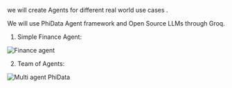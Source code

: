 we will create Agents for different real world use cases .

We will use PhiData Agent framework and Open Source LLMs through Groq.

1) Simple Finance Agent:

![Finance agent](https://github.com/user-attachments/assets/4a1065f0-9b55-4278-b101-5c7bb992455b)

2) Team of Agents:

![Multi agent PhiData](https://github.com/user-attachments/assets/d9c5ff8b-1184-4e52-8486-9a14e16f59b2)

